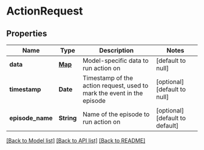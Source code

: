 # ActionRequest
## Properties

| Name | Type | Description | Notes |
|------------ | ------------- | ------------- | -------------|
| **data** | [**Map**](AnyType.md) | Model-specific data to run action on | [default to null] |
| **timestamp** | **Date** | Timestamp of the action request, used to mark the event in the episode | [optional] [default to null] |
| **episode\_name** | **String** | Name of the episode to run action on | [optional] [default to default] |

[[Back to Model list]](../README.md#documentation-for-models) [[Back to API list]](../README.md#documentation-for-api-endpoints) [[Back to README]](../README.md)

